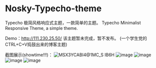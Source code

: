 # Nosky-Typecho-theme
Typecho 极简风格响应式主题，一款简单的主题。 Typecho Minimalist Responsive Theme, a simple theme.

Demo：http://111.230.25.50/
该主题暂未完成，暂不发布。
(一个学生党的CTRL+C+V捣鼓出来的博客主题)

截图展示(showtime!!!)：
![MSX3YCABI`4@1MC_S IB`6H](https://github.com/Inon1y/Nosky-Typecho-theme/assets/91359128/eaab32a4-4634-4cff-a589-6a866b6208f3)
![image](https://github.com/Inon1y/Nosky-Typecho-theme/assets/91359128/92b3c3cc-7835-4d5e-8125-2fce1185b086)
![image](https://github.com/Inon1y/Nosky-Typecho-theme/assets/91359128/4015cc65-f821-4694-a54e-48f8ec7924cb)
![image](https://github.com/Inon1y/Nosky-Typecho-theme/assets/91359128/7a592740-083e-4b28-99a4-a8a039a31264)
![image](https://github.com/Inon1y/Nosky-Typecho-theme/assets/91359128/93f47c0b-332b-426b-afa3-4837386b291b)
